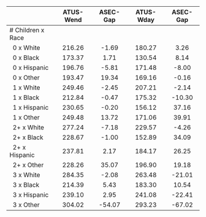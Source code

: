 
|                      |    ATUS-Wend |     ASEC-Gap |    ATUS-Wday |     ASEC-Gap |
| -------------------- | :----------: | :----------: | :----------: | :----------: |
| # Children x Race    |              |              |              |              |
| &nbsp;&nbsp;0 x White |       216.26 |        -1.69 |       180.27 |         3.26 |
| &nbsp;&nbsp;0 x Black |       173.37 |         1.71 |       130.54 |         8.14 |
| &nbsp;&nbsp;0 x Hispanic |       196.76 |        -5.81 |       171.48 |        -8.00 |
| &nbsp;&nbsp;0 x Other |       193.47 |        19.34 |       169.16 |        -0.16 |
| &nbsp;&nbsp;1 x White |       249.46 |        -2.45 |       207.21 |        -2.14 |
| &nbsp;&nbsp;1 x Black |       212.84 |        -0.47 |       175.32 |       -10.30 |
| &nbsp;&nbsp;1 x Hispanic |       230.65 |        -0.20 |       156.12 |        37.16 |
| &nbsp;&nbsp;1 x Other |       249.48 |        13.72 |       171.06 |        39.91 |
| &nbsp;&nbsp;2+ x White |       277.24 |        -7.18 |       229.57 |        -4.26 |
| &nbsp;&nbsp;2+ x Black |       228.67 |        -1.00 |       152.89 |        34.09 |
| &nbsp;&nbsp;2+ x Hispanic |       237.81 |         2.17 |       184.17 |        26.25 |
| &nbsp;&nbsp;2+ x Other |       228.26 |        35.07 |       196.90 |        19.18 |
| &nbsp;&nbsp;3 x White |       284.35 |        -2.08 |       263.48 |       -21.01 |
| &nbsp;&nbsp;3 x Black |       214.39 |         5.43 |       183.30 |        10.54 |
| &nbsp;&nbsp;3 x Hispanic |       239.10 |         2.95 |       241.08 |       -22.41 |
| &nbsp;&nbsp;3 x Other |       304.02 |       -54.07 |       293.23 |       -67.02 |

